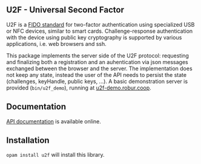 ## U2F - Universal Second Factor

U2F is a
[FIDO standard](https://fidoalliance.org/specs/fido-u2f-v1.2-ps-20170411/)
for two-factor authentication using specialized USB or NFC devices, similar
to smart cards. Challenge-response authentication with the device using public
key cryptography is supported by various applications, i.e. web browsers and
ssh.

This package implements the server side of the U2F protocol: requesting and
finalizing both a registration and an auhentication via json messages exchanged
between the browser and the server. The implementation does not keep any state,
instead the user of the API needs to persist the state (challenges, keyHandle,
public keys, ...). A basic demonstration server is provided (`bin/u2f_demo`),
running at [u2f-demo.robur.coop](https://u2f-demo.robur.coop).

## Documentation

[API documentation](https://roburio.github.io/u2f/doc) is available online.

## Installation

`opam install u2f` will install this library.
